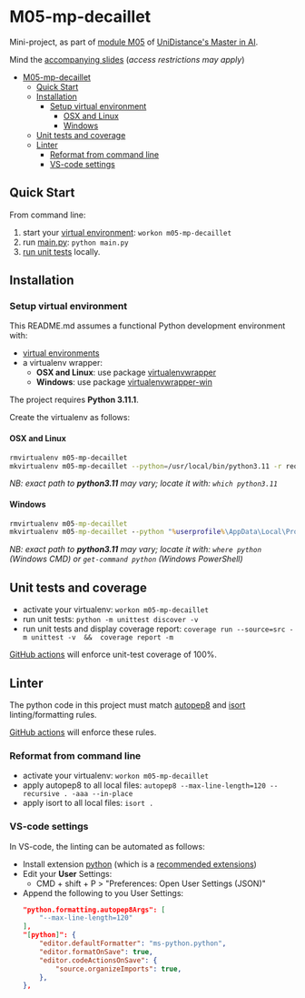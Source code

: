 # M05-mp-decaillet

Mini-project, as part of [module M05](https://moodle.fernuni.ch/course/view.php?id=3063) of [UniDistance's Master in AI](https://unidistance.ch/en/mathematics-and-computer-science/master-in-artificial-intelligence).

Mind the [accompanying slides](https://docs.google.com/presentation/d/1K4tIIJnhCY4eQcIWi5A6ZEol2mN5A6Cau0tL68QcjHY/edit?usp=sharing) (_access restrictions may apply_)

- [M05-mp-decaillet](#m05-mp-decaillet)
  - [Quick Start](#quick-start)
  - [Installation](#installation)
    - [Setup virtual environment](#setup-virtual-environment)
      - [OSX and Linux](#osx-and-linux)
      - [Windows](#windows)
  - [Unit tests and coverage](#unit-tests-and-coverage)
  - [Linter](#linter)
    - [Reformat from command line](#reformat-from-command-line)
    - [VS-code settings](#vs-code-settings)

<!-- -------------------------------------------------- -->

## Quick Start

From command line:

1. start your [virtual environment](#setup-virtual-environment): `workon m05-mp-decaillet`
2. run [main.py](main.py): `python main.py`
3. [run unit tests](#unit-tests-and-coverage) locally.

<!-- -------------------------------------------------- -->

## Installation

### Setup virtual environment

This README.md assumes a functional Python development environment with:

- [virtual environments](https://docs.python.org/3/library/venv.html)
- a virtualenv wrapper:
  - **OSX and Linux**: use package [virtualenvwrapper](https://virtualenvwrapper.readthedocs.io/en/latest/install.html)
  - **Windows**: use package [virtualenvwrapper-win](https://pypi.org/project/virtualenvwrapper-win/)

The project requires **Python 3.11.1**.

Create the virtualenv as follows:

#### OSX and Linux

```bash
rmvirtualenv m05-mp-decaillet
mkvirtualenv m05-mp-decaillet --python=/usr/local/bin/python3.11 -r requirements.txt
```

_NB: exact path to **python3.11** may vary; locate it with: `which python3.11`_

#### Windows

```cmd
rmvirtualenv m05-mp-decaillet
mkvirtualenv m05-mp-decaillet --python "%userprofile%\AppData\Local\Programs\Python\Python311\python.exe" -r requirements.txt 
```

_NB: exact path to **python3.11** may vary; locate it with: `where python` (Windows CMD) or `get-command python` (Windows PowerShell)_

<!-- -------------------------------------------------- -->

## Unit tests and coverage
* activate your virtualenv: `workon m05-mp-decaillet`
* run unit tests: `python -m unittest discover -v`
* run unit tests and display coverage report: `coverage run --source=src -m unittest -v  &&  coverage report -m`

[GitHub actions](.github/workflows/main.yml) will enforce unit-test coverage of 100%.

<!-- -------------------------------------------------- -->

## Linter

The python code in this project must match [autopep8](https://pypi.org/project/autopep8/) and [isort](https://pypi.org/project/isort/) linting/formatting rules.

[GitHub actions](.github/workflows/main.yml) will enforce these rules.

### Reformat from command line
* activate your virtualenv: `workon m05-mp-decaillet`
* apply autopep8 to all local files: `autopep8 --max-line-length=120 --recursive . -aaa --in-place`
* apply isort to all local files: `isort .`

### VS-code settings
In VS-code, the linting  can be automated as follows:
- Install extension [python](https://marketplace.visualstudio.com/items?itemName=ms-python.python) (which is a [recommended extensions](.vscode/extensions.json))
- Edit your **User** Settings:
  - CMD + shift + P > "Preferences: Open User Settings (JSON)"
- Append the following to you User Settings:
  ```json
  "python.formatting.autopep8Args": [
      "--max-line-length=120"
  ],
  "[python]": {
      "editor.defaultFormatter": "ms-python.python",
      "editor.formatOnSave": true,
      "editor.codeActionsOnSave": {
          "source.organizeImports": true,
      },
  },
  ```

<!-- -------------------------------------------------- -->
